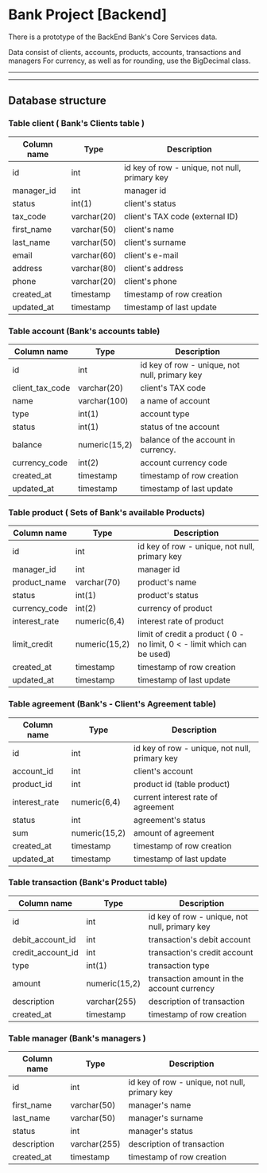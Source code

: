 # Bank Project [Backend]

 There is a prototype of the BackEnd Bank's Core Services data.

 Data consist of clients, accounts, products, accounts, transactions and managers
 For currency, as well as for rounding, use the BigDecimal class.
___


___
## Database structure

### Table client ( Bank's Clients table )

| Column name | Type        | Description                                   |
|-------------|-------------|-----------------------------------------------|
| id          | int         | id key of row - unique, not null, primary key | 
| manager_id  | int         | manager id                                    |
| status      | int(1)      | client's status                               |
| tax_code    | varchar(20) | client's TAX code (external ID)               |
| first_name  | varchar(50) | client's name                                 |
| last_name   | varchar(50) | client's surname                              |
| email       | varchar(60) | client's e-mail                               |                               
| address     | varchar(80) | client's address                              |
| phone       | varchar(20) | client's phone                                |                                
| created_at  | timestamp   | timestamp of row creation                     |
| updated_at  | timestamp   | timestamp of last update                      |



### Table account (Bank's accounts table)

| Column name     | Type          | Description                                   |
|-----------------|---------------|-----------------------------------------------|
| id              | int           | id key of row - unique, not null, primary key |
| client_tax_code | varchar(20)   | client's TAX code                             |         
| name            | varchar(100)  | a name of account                             |                              
| type            | int(1)        | account type                                  |                                   
| status          | int(1)        | status of tne account                         |                          
| balance         | numeric(15,2) | balance of the account in currency.  | 
| currency_code   | int(2)        | account currency code                         |                          
| created_at      | timestamp     | timestamp of row creation                     |
| updated_at      | timestamp     | timestamp of last update                      |

### Table product ( Sets of Bank's available Products)
| Column name   | Type           | Description                                                              |
|---------------|----------------|--------------------------------------------------------------------------|
| id            | int            | id key of row - unique, not null, primary key                            |
| manager_id    | int            | manager id                                                               |
| product_name  | varchar(70)    | product's name                                                           |
| status        | int(1)         | product's status                                                         |
| currency_code | int(2)         | currency of product                                                      |
| interest_rate | numeric(6,4)   | interest rate of product                                                 |
| limit_credit  | numeric(15,2)  | limit of credit a product ( 0 - no limit, 0 < - limit which can be used) |
| created_at    | timestamp      | timestamp of row creation                                                |
| updated_at    | timestamp      | timestamp of last update                                                 |

### Table agreement (Bank's - Client's  Agreement table)

| Column name   | Type          | Description                                   |
|---------------|---------------|-----------------------------------------------|
| id            | int           | id key of row - unique, not null, primary key |
| account_id    | int           | client's account                              | 
| product_id    | int           | product id (table product)                    | 
| interest_rate | numeric(6,4)	 | current interest rate of agreement            | 
| status        | int           | agreement's status                            | 
| sum           | numeric(15,2) | amount of agreement                           | 
| created_at    | timestamp     | timestamp of row creation                     | 
| updated_at    | timestamp     | timestamp of last update                      | 

 ### Table transaction (Bank's Product table) 

| Column name        | Type          | Description                                   |
|--------------------|---------------|-----------------------------------------------|
| 	id                | int           | id key of row - unique, not null, primary key | 
| 	debit_account_id  | int           | transaction's debit account                   | 
| 	credit_account_id | int           | transaction's credit account                  | 
| 	type              | int(1)        | transaction type                              | 
| 	amount            | numeric(15,2) | transaction amount in the account currency    | 
| 	description       | varchar(255)  | description of transaction                    | 
| 	created_at        | timestamp     | timestamp of row creation                     | 

 ### Table manager (Bank's managers )

| Column name  | Type          | Description                                   |
|--------------|---------------|-----------------------------------------------|
| 	id          | int           | id key of row - unique, not null, primary key | 
| 	first_name  | varchar(50)   | manager's name                                | 
| 	last_name   | varchar(50)   | manager's surname                             | 
| 	status      | int           | manager's status                              | 
| 	description | varchar(255)  | description of transaction                    | 
| 	created_at  | timestamp     | timestamp of row creation                     |